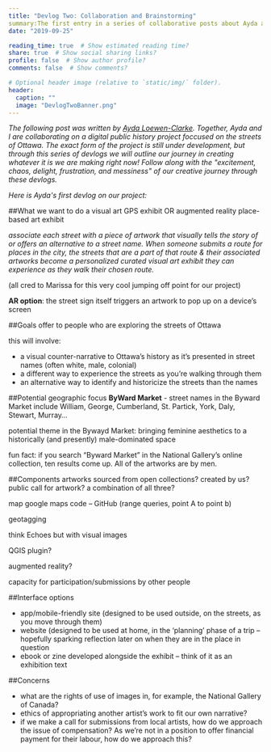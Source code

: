 ```yaml
---
title: "Devlog Two: Collaboration and Brainstorming" 
summary:The first entry in a series of collaborative posts about Ayda and Marissa's DH project.
date: "2019-09-25"

reading_time: true  # Show estimated reading time?
share: true  # Show social sharing links?
profile: false  # Show author profile?
comments: false  # Show comments?

# Optional header image (relative to `static/img/` folder).
header:
  caption: ""
  image: "DevlogTwoBanner.png"
---
```


*The following post was written by [Ayda Loewen-Clarke](https://aydaloewenclarke.netlify.com/). Together, Ayda and I are collaborating on a digital public history project foccused on the streets of Ottawa. The exact form of the project is still under development, but through this series of devlogs we will outline our journey in creating whatever it is we are making right now! Follow along with the "excitement, chaos, delight, frustration, and messiness" of our creative journey through these devlogs.* 

*Here is Ayda's first devlog on our project:*

##What we want to do
a visual art GPS exhibit OR augmented reality place-based art exhibit

*associate each street with a piece of artwork that visually tells the story of or offers an alternative to a street name. When someone submits a route for places in the city, the streets that are a part of that route & their associated artworks become a personalized curated visual art exhibit they can experience as they walk their chosen route.*

(all cred to Marissa for this very cool jumping off point for our project)

**AR option**: the street sign itself triggers an artwork to pop up on a device’s screen

##Goals
offer to people who are exploring the streets of Ottawa

this will involve: 
+ a visual counter-narrative to Ottawa’s history as it’s presented in street names (often white, male, colonial) 
+ a different way to experience the streets as you’re walking through them 
+ an alternative way to identify and historicize the streets than the names

##Potential geographic focus
**ByWard Market** - street names in the Byward Market include William, George, Cumberland, St. Partick, York, Daly, Stewart, Murray…

potential theme in the Bywayd Market: bringing feminine aesthetics to a historically (and presently) male-dominated space

fun fact: if you search “Byward Market” in the National Gallery’s online collection, ten results come up. All of the artworks are by men.

##Components
artworks
sourced from open collections? created by us? public call for artwork? a combination of all three?

map
google maps code – GitHub (range queries, point A to point b)

geotagging

think Echoes but with visual images

QGIS plugin?

augmented reality?

capacity for participation/submissions by other people

##Interface options
+ app/mobile-friendly site (designed to be used outside, on the streets, as you move through them)
+ website (designed to be used at home, in the ‘planning’ phase of a trip – hopefully sparking reflection later on when they are in the place in question
+ ebook or zine developed alongside the exhibit – think of it as an exhibition text

##Concerns
+ what are the rights of use of images in, for example, the National Gallery of Canada?
+ ethics of appropriating another artist’s work to fit our own narrative?
+ if we make a call for submissions from local artists, how do we approach the issue of compensation? As we’re not in a position to offer financial payment for their labour, how do we approach this?
